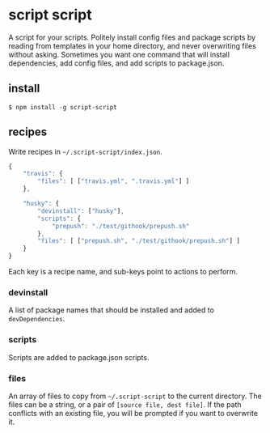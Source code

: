# script script

A script for your scripts. Politely install config files and package scripts by reading from templates in your home directory, and never overwriting files without asking. Sometimes you want one command that will install dependencies, add config files, and add scripts to package.json.

## install

    $ npm install -g script-script

## recipes

Write recipes in `~/.script-script/index.json`. 

```js
{
    "travis": {
        "files": [ ["travis.yml", ".travis.yml"] ]
    },

    "husky": {
        "devinstall": ["husky"],
        "scripts": {
            "prepush": "./test/githook/prepush.sh"
        },
        "files": [ ["prepush.sh", "./test/githook/prepush.sh"] ]
    }
}
```

Each key is a recipe name, and sub-keys point to actions to perform.

### devinstall

A list of package names that should be installed and added to `devDependencies`.

### scripts

Scripts are added to package.json scripts. 

### files

An array of files to copy from `~/.script-script` to the current directory. The files can be a string, or a pair of `[source file, dest file]`. If the path conflicts with an existing file, you will be prompted if you want to overwrite it.





